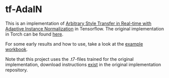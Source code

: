 # tf-AdaIN

This is an implementation of [Arbitrary Style Transfer in Real-time with Adaptive Instance Normalization](https://arxiv.org/abs/1703.06868) in Tensorflow. The original implementation in Torch can be found [here](https://github.com/xunhuang1995/AdaIN-style).

For some early results and how to use, take a look at the [example workbook](https://github.com/jonrei/tf-AdaIN/blob/master/AdaIN_example.ipynb).

Note that this project uses the .t7-files trained for the original implementation, download instructions [exist](https://github.com/xunhuang1995/AdaIN-style/blob/master/models/download_models.sh) in the original implementation repository.


